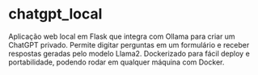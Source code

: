 # chatgpt_local
Aplicação web local em Flask que integra com Ollama para criar um ChatGPT privado. Permite digitar perguntas em um formulário e receber respostas geradas pelo modelo Llama2. Dockerizado para fácil deploy e portabilidade, podendo rodar em qualquer máquina com Docker.
